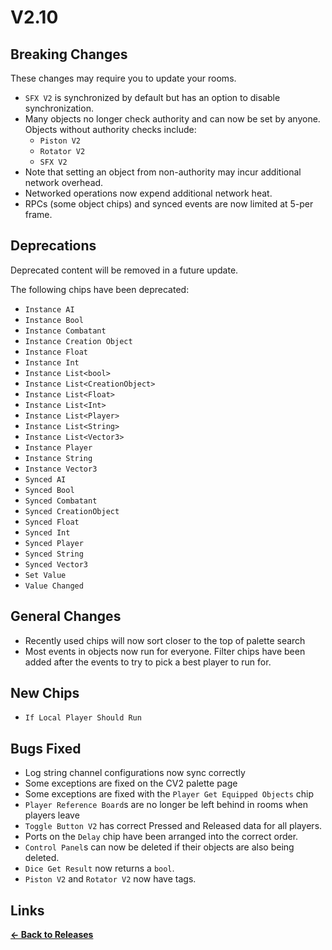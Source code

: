 # V2.10

## Breaking Changes

These changes may require you to update your rooms.

* `SFX V2` is synchronized by default but has an option to disable synchronization.
* Many objects no longer check authority and can now be set by anyone. Objects without authority checks include:
  * `Piston V2`
  * `Rotator V2`
  * `SFX V2`
* Note that setting an object from non-authority may incur additional network overhead.
* Networked operations now expend additional network heat.
* RPCs (some object chips) and synced events are now limited at 5-per frame.

## Deprecations

Deprecated content will be removed in a future update.

The following chips have been deprecated:
* `Instance AI`
* `Instance Bool`
* `Instance Combatant`
* `Instance Creation Object`
* `Instance Float`
* `Instance Int`
* `Instance List<bool>`
* `Instance List<CreationObject>`
* `Instance List<Float>`
* `Instance List<Int>`
* `Instance List<Player>`
* `Instance List<String>`
* `Instance List<Vector3>`
* `Instance Player`
* `Instance String`
* `Instance Vector3`
* `Synced AI`
* `Synced Bool`
* `Synced Combatant`
* `Synced CreationObject`
* `Synced Float`
* `Synced Int`
* `Synced Player`
* `Synced String`
* `Synced Vector3`
* `Set Value`
* `Value Changed`

## General Changes

* Recently used chips will now sort closer to the top of palette search
* Most events in objects now run for everyone. Filter chips have been added after the events to try to pick a best player to run for.

## New Chips

* `If Local Player Should Run`

## Bugs Fixed

* Log string channel configurations now sync correctly
* Some exceptions are fixed on the CV2 palette page
* Some exceptions are fixed with the `Player Get Equipped Objects` chip
* `Player Reference Board`s are no longer be left behind in rooms when players leave
* `Toggle Button V2` has correct Pressed and Released data for all players.
* Ports on the `Delay` chip have been arranged into the correct order.
* `Control Panel`s can now be deleted if their objects are also being deleted.
* `Dice Get Result` now returns a `bool`.
* `Piston V2` and `Rotator V2` now have tags.

## Links

**[<- Back to Releases](https://tyleo-rec.github.io/CircuitsV2Resources/releases/)**
